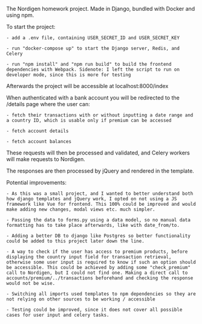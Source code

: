 The Nordigen homework project.
Made in Django, bundled with Docker and using npm.

To start the project:

    - add a .env file, containing USER_SECRET_ID and USER_SECRET_KEY

    - run "docker-compose up" to start the Django server, Redis, and Celery 

    - run "npm install" and "npm run build" to build the frontend dependencies with Webpack. Sidenote: I left the script to run on developer mode, since this is more for testing

Afterwards the project will be accessible at localhost:8000/index

When authenticated with a bank account you will be redirected to the /details page where the user can:

    - fetch their transactions with or without inputting a date range and a country ID, which is usable only if premium can be accessed

    - fetch account details

    - fetch account balances
These requests will then be processed and validated, and Celery workers will make requests to Nordigen.


The responses are then processed by jQuery and rendered in the template.


Potential improvements:

    - As this was a small project, and I wanted to better understand both how django templates and jQuery work, I opted on not using a JS framework like Vue for frontend. This 100% could be improved and would make adding new changes, modal views etc. much simpler.

    - Passing the data to forms.py using a data model, so no manual data formatting has to take place afterwards, like with date_from/to.

    - Adding a better DB to django like Postgres so better functionality could be added to this project later down the line.

    - A way to check if the user has access to premium products, before displaying the country input field for transaction retrieval, otherwise some user input is required to know if such an option should be accessible. This could be achieved by adding some "check_premium" call to Nordigen, but I could not find one. Making a direct call to accounts/premium/../transactions beforehand and checking the response would not be wise.

    - Switching all imports used templates to npm dependencies so they are not relying on other sources to be working / accessible

    - Testing could be improved, since it does not cover all possible cases for user input and celery tasks.
